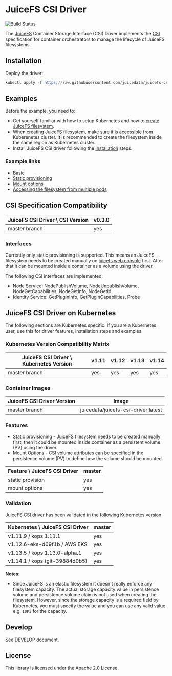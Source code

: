 # JuiceFS CSI Driver

[![Build Status](https://travis-ci.com/juicedata/juicefs-csi-driver.svg?token=ACsZ5AkewTgk5D5wzzds&branch=master)](https://travis-ci.com/juicedata/juicefs-csi-driver)

The [JuiceFS](https://juicefs.com) Container Storage Interface (CSI) Driver implements the [CSI](https://github.com/container-storage-interface/spec/blob/master/spec.md) specification for container orchestrators to manage the lifecycle of JuiceFS filesystems.

## Installation

Deploy the driver:

```s
kubectl apply -f https://raw.githubusercontent.com/juicedata/juicefs-csi-driver/master/deploy/k8s.yaml
```

## Examples

Before the example, you need to:

* Get yourself familiar with how to setup Kubernetes and how to [create JuiceFS filesystem](https://juicefs.com/docs/en/getting_started.html).
* When creating JuiceFS filesystem, make sure it is accessible from Kuberenetes cluster. It is recommended to create the filesystem inside the same region as Kubernetes cluster.
* Install JuiceFS CSI driver following the [Installation](README.md#Installation) steps.

### Example links

* [Basic](examples/basic)
* [Static provisioning](examples/static-provisioning/)
* [Mount options](examples/mount-options/)
* [Accessing the filesystem from multiple pods](examples/multiple-pods-read-write-many/)

## CSI Specification Compatibility

| JuiceFS CSI Driver \ CSI Version       | v0.3.0|
|----------------------------------------|-------|
| master branch                          | yes   |

### Interfaces

Currently only static provisioning is supported. This means an JuiceFS filesystem needs to be created manually on [juicefs web console](https://juicefs.com/console/create) first. After that it can be mounted inside a container as a volume using the driver.

The following CSI interfaces are implemented:

* Node Service: NodePublishVolume, NodeUnpublishVolume, NodeGetCapabilities, NodeGetInfo, NodeGetId
* Identity Service: GetPluginInfo, GetPluginCapabilities, Probe

## JuiceFS CSI Driver on Kubernetes

The following sections are Kubernetes specific. If you are a Kubernetes user, use this for driver features, installation steps and examples.

### Kubernetes Version Compatibility Matrix

| JuiceFS CSI Driver \ Kubernetes Version| v1.11 | v1.12 | v1.13 | v1.14 |
|----------------------------------------|-------|-------|-------|-------|
| master branch                          | yes   | yes   | yes   | yes   |

### Container Images

|JuiceFS CSI Driver Version | Image                                   |
|---------------------------|-----------------------------------------|
|master branch              |juicedata/juicefs-csi-driver:latest      |

### Features

* Static provisioning - JuiceFS filesystem needs to be created manually first, then it could be mounted inside container as a persistent volume (PV) using the driver.
* Mount Options - CSI volume attributes can be specified in the persistence volume (PV) to define how the volume should be mounted.

|Feature \ JuiceFS CSI Driver | master |
|-----------------------------|--------|
| static provision            | yes    |
| mount options               | yes    |

### Validation

JuiceFS CSI driver has been validated in the following Kubernetes version

| Kubernetes \ JuiceFS CSI Driver   | master |
|-----------------------------------|--------|
| v1.11.9 / kops 1.11.1             | yes    |
| v1.12.6-eks-d69f1b / AWS EKS      | yes    |
| v1.13.5 / kops 1.13.0-alpha.1     | yes    |
| v1.14.1 / kops (git-39884d0b5)    | yes    |

**Notes**:

* Since JuiceFS is an elastic filesystem it doesn't really enforce any filesystem capacity. The actual storage capacity value in persistence volume and persistence volume claim is not used when creating the filesystem. However, since the storage capacity is a required field by Kubernetes, you must specify the value and you can use any valid value e.g. `10Pi` for the capacity.

## Develop

See [DEVELOP](./DEVELOP.md) document.

## License

This library is licensed under the Apache 2.0 License.
